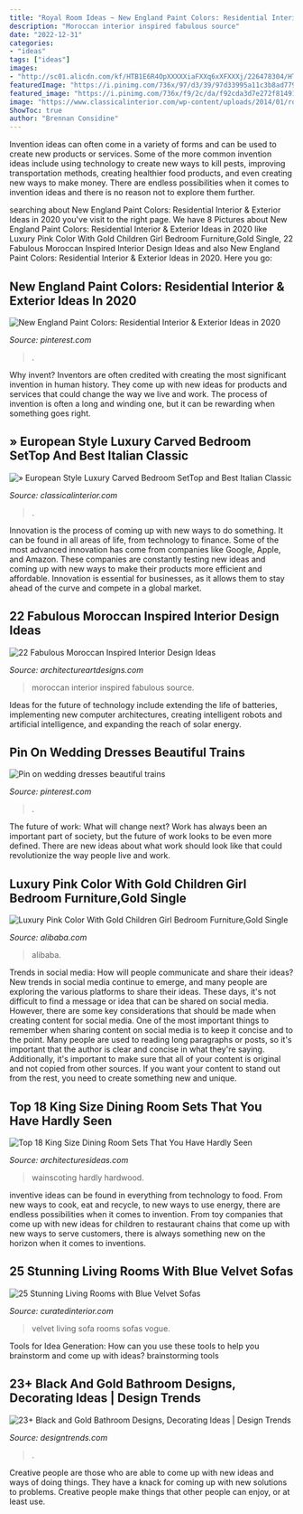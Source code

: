 ```yaml
---
title: "Royal Room Ideas ~ New England Paint Colors: Residential Interior &amp; Exterior Ideas In 2020"
description: "Moroccan interior inspired fabulous source"
date: "2022-12-31"
categories:
- "ideas"
tags: ["ideas"]
images:
- "http://sc01.alicdn.com/kf/HTB1E6R4OpXXXXXiaFXXq6xXFXXXj/226478304/HTB1E6R4OpXXXXXiaFXXq6xXFXXXj.jpg"
featuredImage: "https://i.pinimg.com/736x/97/d3/39/97d33995a11c3b8ad7790bbd7c2a2aec.jpg"
featured_image: "https://i.pinimg.com/736x/f9/2c/da/f92cda3d7e272f8149113e7c1b4f14ed--train-from-vintage-weddings.jpg"
image: "https://www.classicalinterior.com/wp-content/uploads/2014/01/royal-suite-700x450.jpg"
ShowToc: true
author: "Brennan Considine"
---
```



Invention ideas can often come in a variety of forms and can be used to create new products or services. Some of the more common invention ideas include using technology to create new ways to kill pests, improving transportation methods, creating healthier food products, and even creating new ways to make money. There are endless possibilities when it comes to invention ideas and there is no reason not to explore them further.

	

		
searching about New England Paint Colors: Residential Interior &amp; Exterior Ideas in 2020 you've visit to the right page. We have 8 Pictures about New England Paint Colors: Residential Interior &amp; Exterior Ideas in 2020 like Luxury Pink Color With Gold Children Girl Bedroom Furniture,Gold Single, 22 Fabulous Moroccan Inspired Interior Design Ideas and also New England Paint Colors: Residential Interior &amp; Exterior Ideas in 2020. Here you go:
		
    
## New England Paint Colors: Residential Interior &amp; Exterior Ideas In 2020

<img loading=lazy src="https://i.pinimg.com/736x/97/d3/39/97d33995a11c3b8ad7790bbd7c2a2aec.jpg" onerror="this.onerror=null;this.src='https://tse1.mm.bing.net/th?id=OIP.4e9JtkJhNlRzLwumoWBC1QHaKq&amp;pid=15.1';" alt="New England Paint Colors: Residential Interior &amp; Exterior Ideas in 2020">

_Source: pinterest.com_

>. 

	

Why invent?
Inventors are often credited with creating the most significant invention in human history. They come up with new ideas for products and services that could change the way we live and work. The process of invention is often a long and winding one, but it can be rewarding when something goes right.

    
## » European Style Luxury Carved Bedroom SetTop And Best Italian Classic

<img loading=lazy src="https://www.classicalinterior.com/wp-content/uploads/2014/01/royal-suite-700x450.jpg" onerror="this.onerror=null;this.src='https://tse1.mm.bing.net/th?id=OIP.de2n3AqzDV5Up6_Y-OnaLQHaEw&amp;pid=15.1';" alt="» European Style Luxury Carved Bedroom SetTop and Best Italian Classic">

_Source: classicalinterior.com_

>. 

	

Innovation is the process of coming up with new ways to do something. It can be found in all areas of life, from technology to finance. Some of the most advanced innovation has come from companies like Google, Apple, and Amazon. These companies are constantly testing new ideas and coming up with new ways to make their products more efficient and affordable. Innovation is essential for businesses, as it allows them to stay ahead of the curve and compete in a global market.

    
## 22 Fabulous Moroccan Inspired Interior Design Ideas

<img loading=lazy src="https://www.architectureartdesigns.com/wp-content/uploads/2013/09/152-630x740.jpg" onerror="this.onerror=null;this.src='https://tse4.mm.bing.net/th?id=OIP.mmqC29bFPYX1FTP5U82CvQHaIs&amp;pid=15.1';" alt="22 Fabulous Moroccan Inspired Interior Design Ideas">

_Source: architectureartdesigns.com_

>moroccan interior inspired fabulous source. 

	

Ideas for the future of technology include extending the life of batteries, implementing new computer architectures, creating intelligent robots and artificial intelligence, and expanding the reach of solar energy.

    
## Pin On Wedding Dresses Beautiful Trains

<img loading=lazy src="https://i.pinimg.com/736x/f9/2c/da/f92cda3d7e272f8149113e7c1b4f14ed--train-from-vintage-weddings.jpg" onerror="this.onerror=null;this.src='https://tse2.mm.bing.net/th?id=OIP.JRpp_zLWIZ4S1-AQcl7xywDYEh&amp;pid=15.1';" alt="Pin on wedding dresses beautiful trains">

_Source: pinterest.com_

>. 

	

The future of work: What will change next?
Work has always been an important part of society, but the future of work looks to be even more defined. There are new ideas about what work should look like that could revolutionize the way people live and work.

    
## Luxury Pink Color With Gold Children Girl Bedroom Furniture,Gold Single

<img loading=lazy src="http://sc01.alicdn.com/kf/HTB1E6R4OpXXXXXiaFXXq6xXFXXXj/226478304/HTB1E6R4OpXXXXXiaFXXq6xXFXXXj.jpg" onerror="this.onerror=null;this.src='https://tse2.mm.bing.net/th?id=OIP.zc22TccrLfIUyC7g6KRoIgHaGW&amp;pid=15.1';" alt="Luxury Pink Color With Gold Children Girl Bedroom Furniture,Gold Single">

_Source: alibaba.com_

>alibaba. 

	

Trends in social media: How will people communicate and share their ideas?
New trends in social media continue to emerge, and many people are exploring the various platforms to share their ideas. These days, it's not difficult to find a message or idea that can be shared on social media. However, there are some key considerations that should be made when creating content for social media. 
One of the most important things to remember when sharing content on social media is to keep it concise and to the point. Many people are used to reading long paragraphs or posts, so it's important that the author is clear and concise in what they're saying. Additionally, it's important to make sure that all of your content is original and not copied from other sources. If you want your content to stand out from the rest, you need to create something new and unique.

    
## Top 18 King Size Dining Room Sets That You Have Hardly Seen

<img loading=lazy src="https://architecturesideas.com/wp-content/uploads/2017/08/14-18.jpg" onerror="this.onerror=null;this.src='https://tse3.mm.bing.net/th?id=OIP.JZgHk2ys7nZOOco1M7VfMQHaGc&amp;pid=15.1';" alt="Top 18 King Size Dining Room Sets That You Have Hardly Seen">

_Source: architecturesideas.com_

>wainscoting hardly hardwood. 

	

inventive ideas can be found in everything from technology to food. From new ways to cook, eat and recycle, to new ways to use energy, there are endless possibilities when it comes to invention. From toy companies that come up with new ideas for children to restaurant chains that come up with new ways to serve customers, there is always something new on the horizon when it comes to inventions.

    
## 25 Stunning Living Rooms With Blue Velvet Sofas

<img loading=lazy src="http://curatedinterior.com/wp-content/uploads/2016/11/Blue-Velvet-Sofa-in-Vogue.jpg" onerror="this.onerror=null;this.src='https://tse2.mm.bing.net/th?id=OIP.9jv3Vl1jzvVVOWUFZ_jP2AHaLH&amp;pid=15.1';" alt="25 Stunning Living Rooms with Blue Velvet Sofas">

_Source: curatedinterior.com_

>velvet living sofa rooms sofas vogue. 

	

Tools for Idea Generation: How can you use these tools to help you brainstorm and come up with ideas?
brainstorming tools 
    
## 23+ Black And Gold Bathroom Designs, Decorating Ideas | Design Trends

<img loading=lazy src="https://images.designtrends.com/wp-content/uploads/2016/03/25114810/Art-Deco-Black-and-Gold-Bathroom-Ideas.jpeg" onerror="this.onerror=null;this.src='https://tse4.mm.bing.net/th?id=OIP.cqdHQby8WZSmbefETvJv5wHaLH&amp;pid=15.1';" alt="23+ Black and Gold Bathroom Designs, Decorating Ideas | Design Trends">

_Source: designtrends.com_

>. 

	

Creative people are those who are able to come up with new ideas and ways of doing things. They have a knack for coming up with new solutions to problems. Creative people make things that other people can enjoy, or at least use.


